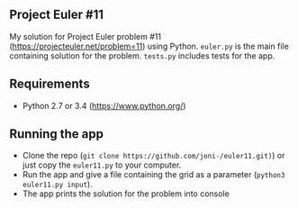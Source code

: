 Project Euler #11
-----------------

My solution for Project Euler problem #11 (https://projecteuler.net/problem=11) using Python.
`euler.py` is the main file containing solution for the problem. `tests.py` includes tests for the app.


Requirements
-------------

* Python 2.7 or 3.4 (https://www.python.org/)


Running the app
---------------

* Clone the repo (`git clone https://github.com/joni-/euler11.git)`) or just copy the `euler11.py` to your computer.
* Run the app and give a file containing the grid as a parameter (`python3 euler11.py input`).
* The app prints the solution for the problem into console